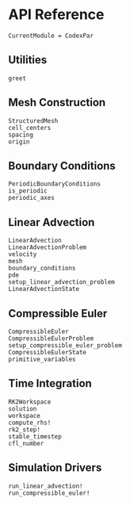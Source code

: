 # API Reference

```@meta
CurrentModule = CodexPar
```

## Utilities

```@docs
greet
```

## Mesh Construction

```@docs
StructuredMesh
cell_centers
spacing
origin
```

## Boundary Conditions

```@docs
PeriodicBoundaryConditions
is_periodic
periodic_axes
```

## Linear Advection

```@docs
LinearAdvection
LinearAdvectionProblem
velocity
mesh
boundary_conditions
pde
setup_linear_advection_problem
LinearAdvectionState
```

## Compressible Euler

```@docs
CompressibleEuler
CompressibleEulerProblem
setup_compressible_euler_problem
CompressibleEulerState
primitive_variables
```

## Time Integration

```@docs
RK2Workspace
solution
workspace
compute_rhs!
rk2_step!
stable_timestep
cfl_number
```

## Simulation Drivers

```@docs
run_linear_advection!
run_compressible_euler!
```
